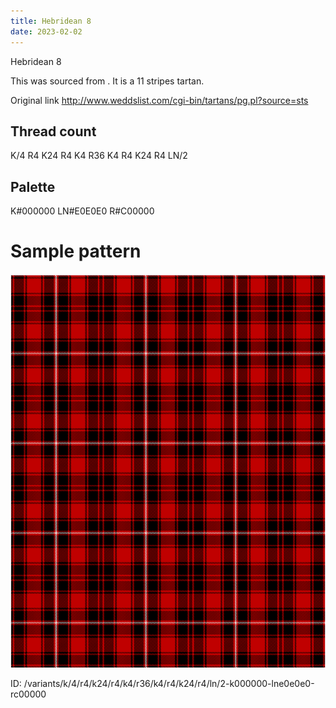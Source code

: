 ```yaml
---
title: Hebridean 8
date: 2023-02-02
---
```

Hebridean 8

This was sourced from <no value>.  It is a 11 stripes tartan.

Original link http://www.weddslist.com/cgi-bin/tartans/pg.pl?source=sts

## Thread count
K/4 R4 K24 R4 K4 R36 K4 R4 K24 R4 LN/2

## Palette
K#000000 LN#E0E0E0 R#C00000

# Sample pattern

![Tartan detail](tartan.png "K/4 R4 K24 R4 K4 R36 K4 R4 K24 R4 LN/2 tartan")

ID: /variants/k/4/r4/k24/r4/k4/r36/k4/r4/k24/r4/ln/2-k000000-lne0e0e0-rc00000